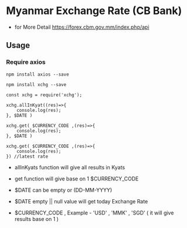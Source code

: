 # Myanmar Exchange Rate (CB Bank)

- for More Detail https://forex.cbm.gov.mm/index.php/api


## Usage

### Require axios

```npm install axios --save```

```npm install xchg --save```

```const xchg = require('xchg');```

```
xchg.allInKyat((res)=>{
    console.log(res);
}, $DATE )
```

```
xchg.get( $CURRENCY_CODE ,(res)=>{
    console.log(res);
}, $DATE )
```

```
xchg.get( $CURRENCY_CODE ,(res)=>{
    console.log(res);
}) //latest rate
```

- allInKyats function will give all results in Kyats 
- get function will give base on 1 $CURRENCY_CODE

- $DATE can be empty or (DD-MM-YYYY) 
- $DATE empty || null  value will get today Exchange Rate
- $CURRENCY_CODE , Example - 'USD' , 'MMK' , 'SGD' ( it will give results base on 1 )
